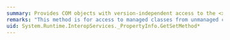 ```yaml
---
summary: Provides COM objects with version-independent access to the <xref href="erload:System.Reflection.PropertyInfo.GetSetMethod"></xref> methods.
remarks: "This method is for access to managed classes from unmanaged code and should not be called from managed code.  \n  \n The <xref:System.Reflection.PropertyInfo.GetSetMethod%2A> methods return a <xref:System.Reflection.MethodInfo> object representing the `set` accessor for this property."
uid: System.Runtime.InteropServices._PropertyInfo.GetSetMethod*
---
```

